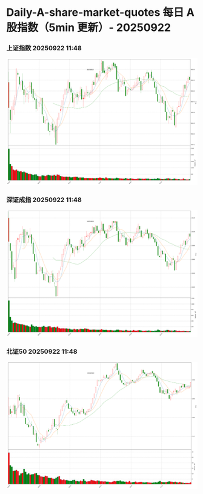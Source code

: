 
# Daily-A-share-market-quotes 每日 A 股指数（5min 更新）- 20250922

### 上证指数 20250922 11:48
![](./fig/2025/9/20250922-sh000001.png)

### 深证成指 20250922 11:48
![](./fig/2025/9/20250922-sz399001.png)

### 北证50 20250922 11:48
![](./fig/2025/9/20250922-bj899050.png)
